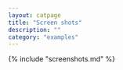 ```yaml
---
layout: catpage
title: "Screen shots"
description: ""
category: "examples"
---
```


{% include "screenshots.md" %}
